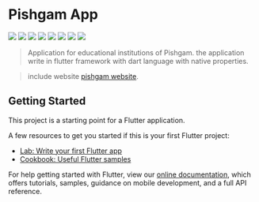 # Pishgam App

![](https://img.shields.io/static/v1?label=build&message=passing&color=41c300) ![](https://img.shields.io/static/v1?label=framework&message=flutter&color=2196F3) ![](https://img.shields.io/static/v1?label=Design-Pattern&message=MVVM&color=ff8d00) ![](https://img.shields.io/static/v1?label=state-management&message=BloC&color=D50000) ![](https://img.shields.io/static/v1?label=state-management&message=Provider&color=D50000) ![](https://img.shields.io/static/v1?label=team&message=theta&color=d602ee) ![](https://img.shields.io/static/v1?label=Platform&message=Android&color=FFCA28) ![](https://img.shields.io/static/v1?label=Platform&message=IOS&color=FFCA28) 

>Application for educational institutions of Pishgam.
the application write in flutter framework with dart language with native  properties.

>include website [pishgam website](tabbesh.ir).

## Getting Started

This project is a starting point for a Flutter application.

A few resources to get you started if this is your first Flutter project:

- [Lab: Write your first Flutter app](https://flutter.dev/docs/get-started/codelab)
- [Cookbook: Useful Flutter samples](https://flutter.dev/docs/cookbook)

For help getting started with Flutter, view our
[online documentation](https://flutter.dev/docs), which offers tutorials,
samples, guidance on mobile development, and a full API reference.

